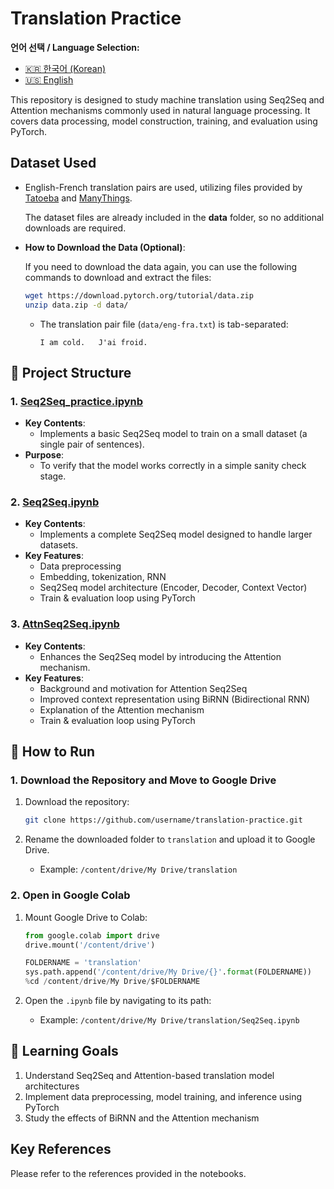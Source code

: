 # Translation Practice

**언어 선택 / Language Selection:**

- [🇰🇷 한국어 (Korean)](README.md)
- [🇺🇸 English](README.en.md)

This repository is designed to study machine translation using Seq2Seq and Attention mechanisms commonly used in natural language processing. It covers data processing, model construction, training, and evaluation using PyTorch.

## Dataset Used
- English-French translation pairs are used, utilizing files provided by [Tatoeba](https://tatoeba.org/eng/downloads) and [ManyThings](https://www.manythings.org/anki/).

  The dataset files are already included in the **data** folder, so no additional downloads are required.
  
- **How to Download the Data (Optional)**:
    
    If you need to download the data again, you can use the following commands to download and extract the files:
    ```bash
    wget https://download.pytorch.org/tutorial/data.zip
    unzip data.zip -d data/
    ```
    - The translation pair file (`data/eng-fra.txt`) is tab-separated:
      ```
      I am cold.   J'ai froid.
      ```

## 📁 Project Structure

### 1. **[Seq2Seq_practice.ipynb](https://github.com/limJhyeok/translation_practice/blob/main/Seq2Seq_practice.ipynb)**
- **Key Contents**:
  - Implements a basic Seq2Seq model to train on a small dataset (a single pair of sentences).
- **Purpose**:
  - To verify that the model works correctly in a simple sanity check stage.

### 2. **[Seq2Seq.ipynb](https://github.com/limJhyeok/translation_practice/blob/main/Seq2Seq.ipynb)**
- **Key Contents**:
  - Implements a complete Seq2Seq model designed to handle larger datasets.
- **Key Features**:
    - Data preprocessing
    - Embedding, tokenization, RNN
    - Seq2Seq model architecture (Encoder, Decoder, Context Vector)
    - Train & evaluation loop using PyTorch

### 3. **[AttnSeq2Seq.ipynb](https://github.com/limJhyeok/translation_practice/blob/main/AttnSeq2Seq.ipynb)**
- **Key Contents**:
  - Enhances the Seq2Seq model by introducing the Attention mechanism.
- **Key Features**:
    - Background and motivation for Attention Seq2Seq
    - Improved context representation using BiRNN (Bidirectional RNN)
    - Explanation of the Attention mechanism
    - Train & evaluation loop using PyTorch

## 🔧 How to Run
### 1. Download the Repository and Move to Google Drive

1. Download the repository:
    
    ```bash
    git clone https://github.com/username/translation-practice.git
    ```
    
2. Rename the downloaded folder to `translation` and upload it to Google Drive.
    - Example: `/content/drive/My Drive/translation`

### 2. Open in Google Colab

1. Mount Google Drive to Colab:
    
    ```python
    from google.colab import drive
    drive.mount('/content/drive')

    FOLDERNAME = 'translation'
    sys.path.append('/content/drive/My Drive/{}'.format(FOLDERNAME))
    %cd /content/drive/My Drive/$FOLDERNAME
    ```
    
2. Open the `.ipynb` file by navigating to its path:
    - Example: `/content/drive/My Drive/translation/Seq2Seq.ipynb`

## 📖 Learning Goals
1. Understand Seq2Seq and Attention-based translation model architectures
2. Implement data preprocessing, model training, and inference using PyTorch
3. Study the effects of BiRNN and the Attention mechanism

## Key References
Please refer to the references provided in the notebooks. 
